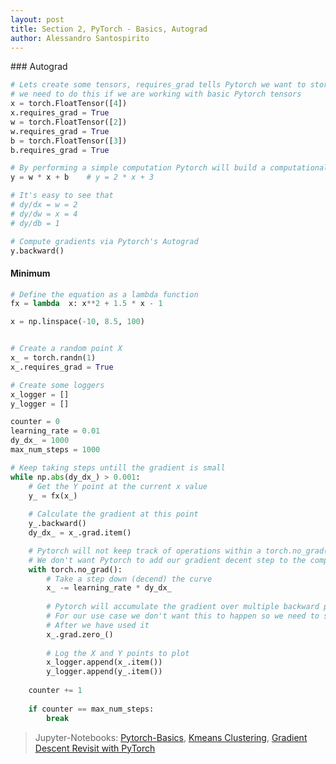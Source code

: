 ```yaml
---
layout: post
title: Section 2, PyTorch - Basics, Autograd
author: Alessandro Santospirito
---
```


<!-- <div style="display: flex; align-items: center; justify-content: space-between;">
  <h2 id="pytorch--basics">PyTorch - Basics</h2>
  <div class='toggle' id='switch'>
    <div class='toggle-text-off'>Markdown</div>
    <div class='glow-comp'></div>
    <div class='toggle-button'></div>
    <div class='toggle-text-on'>Streamlit</div>
  </div>
</div>

<div id="root">
    <iframe id="iframeContent" src="http://localhost:4000/public/html/pytorch-basics.html" style="height: 1000px; width: 100%; display: none; border: none;"></iframe>
</div> -->

<div id="markdownContent" markdown="1">
### Autograd

```python
# Lets create some tensors, requires_grad tells Pytorch we want to store the gradients for this tensor
# we need to do this if we are working with basic Pytorch tensors
x = torch.FloatTensor([4])
x.requires_grad = True
w = torch.FloatTensor([2])
w.requires_grad = True
b = torch.FloatTensor([3])
b.requires_grad = True

# By performing a simple computation Pytorch will build a computational graph.
y = w * x + b    # y = 2 * x + 3

# It's easy to see that
# dy/dx = w = 2
# dy/dw = x = 4
# dy/db = 1

# Compute gradients via Pytorch's Autograd
y.backward()
```

#### Minimum
```python
# Define the equation as a lambda function
fx = lambda  x: x**2 + 1.5 * x - 1

x = np.linspace(-10, 8.5, 100)


# Create a random point X
x_ = torch.randn(1)
x_.requires_grad = True

# Create some loggers
x_logger = []
y_logger = []

counter = 0
learning_rate = 0.01
dy_dx_ = 1000
max_num_steps = 1000

# Keep taking steps untill the gradient is small
while np.abs(dy_dx_) > 0.001:
    # Get the Y point at the current x value
    y_ = fx(x_)
    
    # Calculate the gradient at this point
    y_.backward()
    dy_dx_ = x_.grad.item()

    # Pytorch will not keep track of operations within a torch.no_grad() block
    # We don't want Pytorch to add our gradient decent step to the computational graph!
    with torch.no_grad():
        # Take a step down (decend) the curve
        x_ -= learning_rate * dy_dx_
        
        # Pytorch will accumulate the gradient over multiple backward passes
        # For our use case we don't want this to happen so we need to set it to zero
        # After we have used it
        x_.grad.zero_()
        
        # Log the X and Y points to plot
        x_logger.append(x_.item())
        y_logger.append(y_.item())
        
    counter += 1
    
    if counter == max_num_steps:
        break
```


> Jupyter-Notebooks: [Pytorch-Basics](http://localhost:8888/notebooks/pytorch-tutorial/section2_pytorch_basics/notebooks/Tutorial1_Pytorch_Basics.ipynb), [Kmeans Clustering](http://localhost:8888/notebooks/pytorch-tutorial/section2_pytorch_basics/notebooks/Pytorch1_KMeans.ipynb), [Gradient Descent Revisit with PyTorch](http://localhost:8888/notebooks/pytorch-tutorial/section2_pytorch_basics/notebooks/Pytorch2_Linear_Logistic_Regression_For_Classification.ipynb)
</div>

<script>
  document.addEventListener('DOMContentLoaded', function() {
    const toggle = document.querySelector('.toggle');
    toggle.addEventListener('click', function(e) {
      e.preventDefault();
      this.classList.toggle('toggle-on');
      updateToggleState(this);
    });
  
    function updateToggleState(toggleElement) {
      const isOn = toggleElement.classList.contains('toggle-on');
  
      var iframeContent = document.getElementById('iframeContent');
      var markdownContent = document.getElementById('markdownContent');
      if (isOn) {
        iframeContent.style.display = 'block';
        markdownContent.style.display = 'none';
      } else {
        iframeContent.style.display = 'none';
        markdownContent.style.display = 'block';
      }
    }
  });
</script>